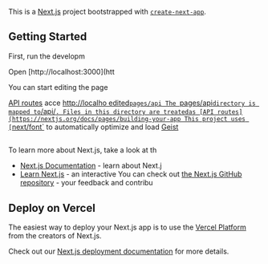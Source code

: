 This is a [Next.js](https://nextjs.org) project bootstrapped with [`create-next-app`](https://nextjs.org/docs/pages/api-reference/create-next-app).

## Getting Started

First, run the developm

Open [http://localhost:3000](htt

You can start editing the page 

[API routes](https://nextjs.org/docs/pages/building-your-application/routng/ap-routes) acce [http://localho
edited`pages/api
The `pages/api` directory is mapped to `/api/`. Files in this directory are treatedas [API routes](https://nextjs.org/docs/pages/building-your-app
This project uses [`next/font`](https://nextjs.org/docs/pages/building-your-application/optimizing/fonts) to automatically optimize and load [Geist](https://verc) 

##
To learn more about Next.js, take a look at th
- [Next.js Documentation](https://nextjs.org/docs) - learn about Next.j
- [Learn Next.js](https://nextjs.org/learn-pages-router) - an interactive 
You can check out [the Next.js GitHub repository](https://github.com/vercel/next.js) - your feedback and contribu

## Deploy on Vercel

The easiest way to deploy your Next.js app is to use the [Vercel Platform](https://vercel.com/new?utm_medium=default-template&filter=next.js&utm_source=create-next-app&utm_campaign=create-next-app-readme) from the creators of Next.js.

Check out our [Next.js deployment documentation](https://nextjs.org/docs/pages/building-your-application/deploying) for more details.
